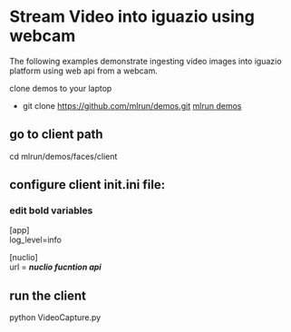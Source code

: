 # Stream Video into iguazio using webcam

The following examples demonstrate ingesting video images into iguazio platform using web api 
from a webcam. 

clone demos to your laptop
* git clone https://github.com/mlrun/demos.git [mlrun demos](https://github.com/mlrun/demos) 

## go to client path
cd mlrun/demos/faces/client

## configure client init.ini file:
### edit bold variables

[app] <br>
log_level=info <br> 

[nuclio] <br>
url = _**nuclio fucntion api**_ <br>

## run the client
python VideoCapture.py

